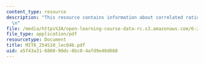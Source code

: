 ```yaml
---
content_type: resource
description: "This resource contains information about correlated rationalizability.\r\
  \n"
file: /media/https%3A/open-learning-course-data-rc.s3.amazonaws.com/6-254-game-theory-with-engineering-applications-spring-2010/a5f43a31686090dc8bc04afd9e40d668_MIT6_254S10_lec04b.pdf
file_type: application/pdf
resourcetype: Document
title: MIT6_254S10_lec04b.pdf
uid: a5f43a31-6860-90dc-8bc0-4afd9e40d668
---
```

